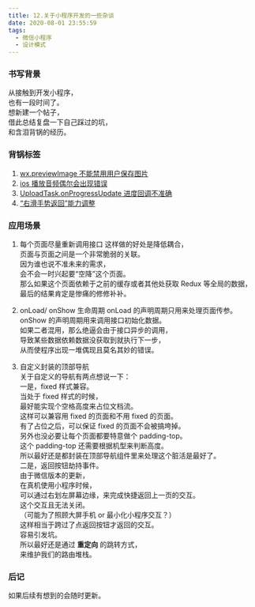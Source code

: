 ```yaml
---
title: 12.关于小程序开发的一些杂谈
date: 2020-08-01 23:55:59
tags:
  - 微信小程序
  - 设计模式
---
```


### 书写背景

从接触到开发小程序，  
也有一段时间了。  
想新建一个帖子，  
借此总结复盘一下自己踩过的坑，  
和含泪背锅的经历。

<!-- more -->

### 背锅标签

1. [wx.previewImage 不能禁用用户保存图片](https://developers.weixin.qq.com/community/develop/doc/0006648cb5cd98d8efa9f2be15b000)
2. [ios 播放音频偶尔会出现错误](https://developers.weixin.qq.com/community/develop/doc/000e2af7f08bc81a3a4738b0d59400?highLine=10003)
3. [UploadTask.onProgressUpdate 进度回调不准确](https://developers.weixin.qq.com/community/develop/doc/000e06415e8080732868e776f56000)
4. [“右滑手势返回”能力调整](https://developers.weixin.qq.com/community/develop/doc/000868190489286620a8b27f156c01?highLine=disableSwipeBack)

### 应用场景

1. 每个页面尽量重新调用接口
   这样做的好处是降低耦合，  
   页面与页面之间是一个非常脆弱的关联。  
   因为谁也说不准未来的需求，  
   会不会一时兴起要“空降”这个页面。  
   那么如果这个页面依赖于之前的缓存或者其他处获取 Redux 等全局的数据，  
   最后的结果肯定是惨痛的修修补补。

2. onLoad/ onShow 生命周期
   onLoad 的声明周期只用来处理页面传参。  
   onShow 的声明周期用来调用接口初始化数据。  
   如果二者混用，那么绝逼会由于接口异步的调用，  
   导致某些数据依赖数据没获取到就执行下一步，  
   从而使程序出现一堆偶现且莫名其妙的错误。

3. 自定义封装的顶部导航  
   关于自定义的导航有两点想说一下：  
   一是，fixed 样式兼容。  
   当处于 fixed 样式的时候，  
   最好能实现个空格高度来占位文档流。  
   这样可以兼容用 fixed 的页面和不用 fixed 的页面。  
   有了占位之后，可以保证 fixed 的页面不会被搞垮掉。  
   另外也没必要让每个页面都要特意做个 padding-top。  
   这个 padding-top 还需要根据机型来判断高度。  
   所以最好还是都封装在顶部导航组件里来处理这个脏活是最好了。  
   二是，返回按钮劫持事件。  
   由于微信版本的更新，  
   在真机使用小程序时候，  
   可以通过右划左屏幕边缘，来完成快捷返回上一页的交互。  
   这个交互且无法关闭。  
   （可能为了照顾大屏手机 or 最小化小程序交互？）  
   这样相当于跨过了点返回按钮才返回的交互。  
   容易引发坑。  
   所以最好还是通过 **重定向** 的跳转方式，  
   来维护我们的路由堆栈。

### 后记

如果后续有想到的会随时更新。
